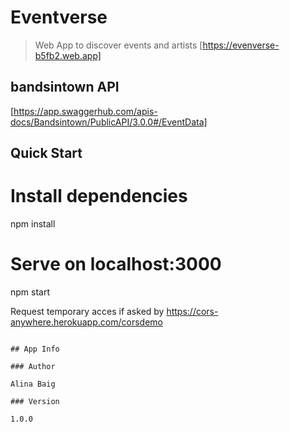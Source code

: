 # Eventverse

> Web App to discover events and artists
> [https://evenverse-b5fb2.web.app]

## bandsintown API

[https://app.swaggerhub.com/apis-docs/Bandsintown/PublicAPI/3.0.0#/EventData]

## Quick Start


# Install dependencies
npm install

# Serve on localhost:3000
npm start

Request temporary acces  if asked by https://cors-anywhere.herokuapp.com/corsdemo

```

## App Info

### Author

Alina Baig

### Version

1.0.0

